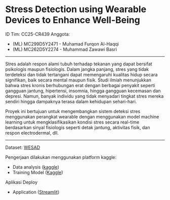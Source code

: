 # Stress Detection using Wearable Devices to Enhance Well-Being

ID Tim: CC25-CR439
Anggota:
- (ML) MC299D5Y2471 - Muhamad Furqon Al-Haqqi
- (ML) MC262D5Y2274 - Muhammad Zawawi Basri
---
Stres adalah respon alami tubuh terhadap tekanan yang dapat bersifat psikologis maupun fisiologis. Dalam jangka panjang, stres yang tidak terdeteksi dan tidak tertangani dapat memengaruhi kualitas hidup secara signifikan, baik secara mental maupun fisik. Studi ilmiah menunjukkan bahwa stres kronis berhubungan erat dengan berbagai penyakit seperti gangguan jantung, hipertensi, insomnia, hingga gangguan kecemasan dan depresi. Namun, banyak individu yang tidak menyadari tingkat stres mereka sendiri hingga dampaknya terasa dalam kehidupan sehari-hari.

Proyek ini bertujuan untuk mengembangkan sistem deteksi stres menggunakan perangkat wearable dengan menggunakan model machine learning untuk mengklasifikasikan kondisi stres secara real-time berdasarkan sinyal fisiologis seperti detak jantung, aktivitas fisik, dan respon electrodermal, dll.

---
Dataset: [WESAD](https://www.kaggle.com/datasets/orvile/wesad-wearable-stress-affect-detection-dataset/data)

Pengerjaan dilakukan menggunakan platform kaggle:
- Data analysis ([kaggle](https://www.kaggle.com/code/furqonalhaqqi/coding-camp-capstone-data-analysis))
- Training Model ([Kaggle](https://www.kaggle.com/code/furqonalhaqqi/coding-camp-capstone-training-model))

Aplikasi Deploy
- Application ([Streamlit](https://codingcampcapstone-miso3xszrjgxaegtdvqize.streamlit.app/))
